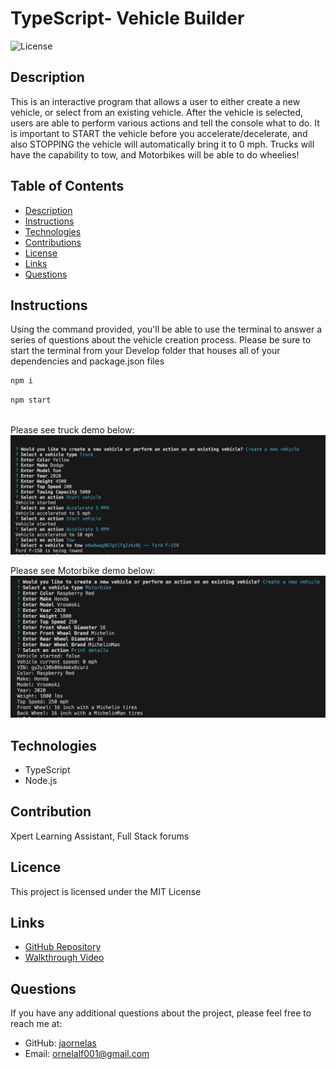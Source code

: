 # TypeScript- Vehicle Builder
![License](https://img.shields.io/badge/License-MIT-blue.svg)

## Description
This is an interactive program that allows a user to either create a new vehicle, or select from an existing vehicle. After the vehicle is selected, users are able to perform various actions and tell the console what to do. It is important to START the vehicle before you accelerate/decelerate, and also STOPPING the vehicle will automatically bring it to 0 mph. Trucks will have the capability to tow, and Motorbikes will be able to do wheelies!


## Table of Contents
* [Description](#description)
* [Instructions](#instructions)
* [Technologies](#technologies)
* [Contributions](#contributions)
* [License](#license)
* [Links](#links)
* [Questions](#questions)


## Instructions
Using the command provided, you'll be able to use the terminal to answer a series of questions about the vehicle creation process. Please be sure to start the terminal from your Develop folder that houses all of your dependencies and package.json files

```bash
npm i 
```

```bash
npm start
```
<br>
Please see truck demo below: <br>
<img src="./img/demo.png" alt="truck-demo" width="800"/><br>

Please see Motorbike demo below: <br>
<img src="./img/demo2.png" alt="motorbike-demo" width="800"/><br>


## Technologies
* TypeScript
* Node.js


## Contribution
Xpert Learning Assistant, Full Stack forums



## Licence 
This project is licensed under the MIT License

## Links

* [GitHub Repository](https://github.com/jaornelas/typescript-vehiclebuilder)
* [Walkthrough Video](#)

## Questions
If you have any additional questions about the project, please feel free to reach me at:
- GitHub: [jaornelas](https://github.com/jaornelas)
- Email:  [ornelalf001@gmail.com](mailto:ornelalf001@gmail.com)



